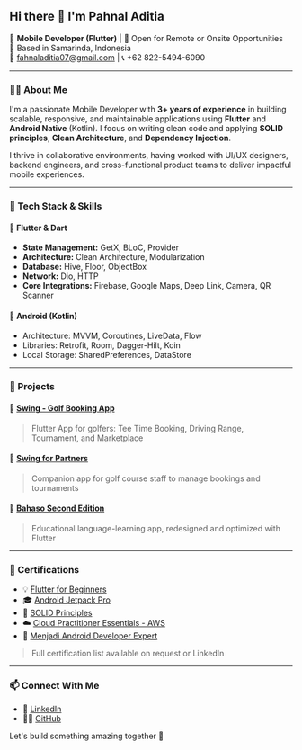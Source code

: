 ## Hi there 👋 I'm Pahnal Aditia

🎯 **Mobile Developer (Flutter)** | 💼 Open for Remote or Onsite Opportunities  
📍 Based in Samarinda, Indonesia  
📧 fahnaladitia07@gmail.com | 📞 +62 822-5494-6090

---

### 👨‍💻 About Me

I'm a passionate Mobile Developer with **3+ years of experience** in building scalable, responsive, and maintainable applications using **Flutter** and **Android Native** (Kotlin). I focus on writing clean code and applying **SOLID principles**, **Clean Architecture**, and **Dependency Injection**.

I thrive in collaborative environments, having worked with UI/UX designers, backend engineers, and cross-functional product teams to deliver impactful mobile experiences.

---

### 🚀 Tech Stack & Skills

#### 💙 Flutter & Dart
- **State Management:** GetX, BLoC, Provider  
- **Architecture:** Clean Architecture, Modularization  
- **Database:** Hive, Floor, ObjectBox  
- **Network:** Dio, HTTP  
- **Core Integrations:** Firebase, Google Maps, Deep Link, Camera, QR Scanner

#### 🤖 Android (Kotlin)
- Architecture: MVVM, Coroutines, LiveData, Flow  
- Libraries: Retrofit, Room, Dagger-Hilt, Koin  
- Local Storage: SharedPreferences, DataStore

---

### 📱 Projects

#### 🔹 [Swing - Golf Booking App](#)
> Flutter App for golfers: Tee Time Booking, Driving Range, Tournament, and Marketplace

#### 🔹 [Swing for Partners](#)
> Companion app for golf course staff to manage bookings and tournaments

#### 🔹 [Bahaso Second Edition](#)
> Educational language-learning app, redesigned and optimized with Flutter

---

### 📜 Certifications

- 💡 [Flutter for Beginners](https://www.dicoding.com/certificates/N9ZO707EYZG5)
- 🎓 [Android Jetpack Pro](https://www.dicoding.com/certificates/JLX13E2K2P72)
- 🧠 [SOLID Principles](https://www.dicoding.com/certificates/1RXYMN16MXVM)
- ☁️ [Cloud Practitioner Essentials - AWS](https://www.dicoding.com/certificates/EYX493M6RPDL)
- 📱 [Menjadi Android Developer Expert](https://www.dicoding.com/certificates/2VX3RN27QZYQ)

> Full certification list available on request or LinkedIn

---

### 📫 Connect With Me

- 💼 [LinkedIn](https://www.linkedin.com/in/pahnaladitia)
- 🧑‍💻 [GitHub](https://github.com/fahnaladitia)

Let's build something amazing together 🚀
